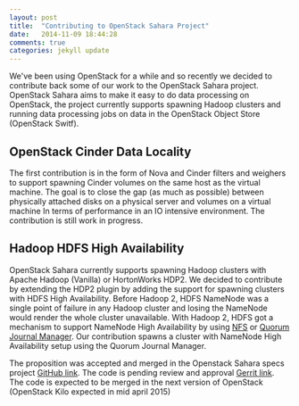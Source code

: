 ```yaml
---
layout: post
title:  "Contributing to OpenStack Sahara Project"
date:   2014-11-09 18:44:28
comments: true
categories: jekyll update
---
```


We've been using OpenStack for a while and so recently we decided to contribute back some of our work to the OpenStack Sahara project. OpenStack Sahara aims to make it easy to do data processing on OpenStack, the project currently supports spawning Hadoop clusters and running data processing jobs on data in the OpenStack Object Store (OpenStack Switf).

## OpenStack Cinder Data Locality
The first contribution is in the form of Nova and Cinder filters and weighers to support spawning Cinder volumes on the same host as the virtual machine. The goal is to close the gap (as much as possible) between physically attached disks on a physical server and volumes on a virtual machine In terms of performance in an IO intensive environment. The contribution is still work in progress.

## Hadoop HDFS High Availability
OpenStack Sahara currently supports spawning Hadoop clusters with Apache Hadoop (Vanilla) or HortonWorks HDP2. We decided to contribute by extending the HDP2 plugin by adding the support for spawning clusters with HDFS High Availability. Before Hadoop 2, HDFS NameNode was a single point of failure in any Hadoop cluster and losing the NameNode would render the whole cluster unavailable. With Hadoop 2, HDFS got a mechanism to support NameNode High Availability by using [NFS](https://hadoop.apache.org/docs/r2.3.0/hadoop-yarn/hadoop-yarn-site/HDFSHighAvailabilityWithNFS.html) or [Quorum Journal Manager](https://hadoop.apache.org/docs/r2.3.0/hadoop-yarn/hadoop-yarn-site/HDFSHighAvailabilityWithQJM.html).
Our contribution spawns a cluster with NameNode High Availability setup using the Quorum Journal Manager.

The proposition was accepted and merged in the Openstack Sahara specs project [GitHub link](https://hadoop.apache.org/docs/r2.3.0/hadoop-yarn/hadoop-yarn-site/HDFSHighAvailabilityWithQJM.html). The code is pending review and approval [Gerrit link](https://review.openstack.org/#/c/132051/). The code is expected to be merged in the next version of OpenStack (OpenStack Kilo expected in mid april 2015)
